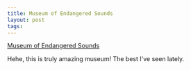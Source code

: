 ```yaml
--- 
title: Museum of Endangered Sounds
layout: post
tags: 
---
```

[Museum of Endangered Sounds](http://savethesounds.info/)

Hehe, this is truly amazing museum! The best I've seen lately.
